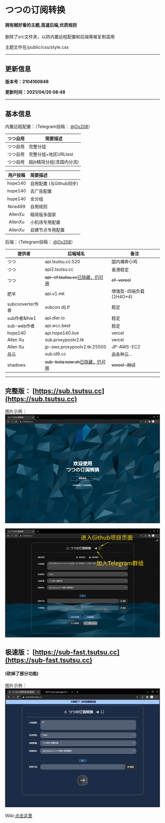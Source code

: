 # つつの订阅转换

#### 拥有贼好看的主题,高速后端,优质规则

删除了src文件夹，以防内置远程配置和后端等被复制滥用

主题文件在/public/css/style.css

------

## 更新信息

**版本号：2104160848**

**更新时间：2021/04/26 08:48**

------

## 基本信息

内置远程配置：（Telegram投稿： [@Ox208](https://t.me/Ox208)）

| つつ自用 | 简要描述                 |
| :------: | ------------------------ |
| つつ自用 | 完整分组                 |
| つつ自用 | 完整分组+地区URLtest     |
| つつ自用 | 超jb精简分组(含国内分流) |

| **用户投稿** | **简要描述**            |
| :----------: | :---------------------- |
|   hope140    | 自用配置 (与Github同步) |
|   hope140    | 去广告配置              |
|   hope140    | 全分组                  |
|   Nine499    | 自用规则                |
|   AllenXu    | 精简版多国家            |
|   AllenXu    | 小机场专用配置          |
|   AllenXu    | 自建节点专用配置          |

后端：（Telegram投稿： [@Ox208](https://t.me/Ox208)）

| 提供者           | 后端域名                                  | 备注                     |
| ---------------- | ----------------------------------------- | ------------------------ |
| つつ             | api.tsutsu.cc:520                         | 国内裸奔小鸡             |
| つつ             | api2.tsutsu.cc                            | 香港稳定                 |
| つつ             | ~~api-cf.tsutsu.cc~~<u>已隐藏，仍可用</u> | ~~cf-vercel~~            |
| 肥羊             | api.v1.mk                                 | 增强型-四端负载 (2H4G*4) |
| subconverter作者 | subcon.dlj.tf                             | 稳定                     |
| sub作者&lhie1    | api.dler.io                               | 稳定                     |
| sub-web作者      | api.wcc.best                              | 稳定                     |
| hope140          | api.hope140.live                          | vercel                   |
| Allen Xu         | sub.proxypoolv2.tk                        | vercel                   |
| Allen Xu         | jp-aws.proxypoolv2.tk:25500                    | JP-AWS-EC2                   |
| 品云             | sub.id9.cc                                | 品各种云...              |
| shadows          | ~~sub-beta.now.sh~~<u>已隐藏，仍可用</u>  | ~~vercel-测试~~          |

------

## 完整版： [https://sub.tsutsu.cc](https://sub.tsutsu.cc) 

图片示例：![1](./README_file/1.png)

![2](./README_file/2.png)

## 极速版： [https://sub-fast.tsutsu.cc](https://sub-fast.tsutsu.cc) 

#### (砍掉了部分功能)

图片示例：![3](./README_file/fast.png)


Wiki:[点击这里](https://github.com/hyt-allen-xu/sub-web-glorified/wiki/%E3%81%A4%E3%81%A4%E3%81%AE%E8%AE%A2%E9%98%85%E8%BD%AC%E6%8D%A2-(sub-web))
